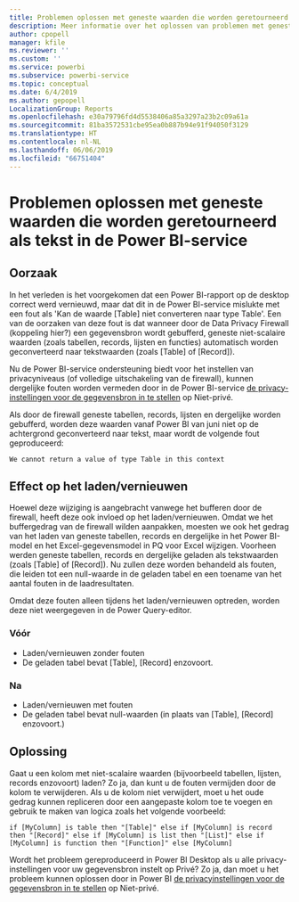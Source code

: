 ```yaml
---
title: Problemen oplossen met geneste waarden die worden geretourneerd als tekst in de Power BI-service
description: Meer informatie over het oplossen van problemen met geneste waarden die worden geconverteerd naar een tekenreeks bij het gebruik van onjuiste privacy-instellingen voor een gegevensbron
author: cpopell
manager: kfile
ms.reviewer: ''
ms.custom: ''
ms.service: powerbi
ms.subservice: powerbi-service
ms.topic: conceptual
ms.date: 6/4/2019
ms.author: gepopell
LocalizationGroup: Reports
ms.openlocfilehash: e30a79796fd4d5538406a85a3297a23b2c09a61a
ms.sourcegitcommit: 81ba3572531cbe95ea0b887b94e91f94050f3129
ms.translationtype: HT
ms.contentlocale: nl-NL
ms.lasthandoff: 06/06/2019
ms.locfileid: "66751404"
---
```

# <a name="troubleshooting-nested-values-returned-as-text-in-power-bi-service"></a>Problemen oplossen met geneste waarden die worden geretourneerd als tekst in de Power BI-service

## <a name="cause"></a>Oorzaak

In het verleden is het voorgekomen dat een Power BI-rapport op de desktop correct werd vernieuwd, maar dat dit in de Power BI-service mislukte met een fout als 'Kan de waarde [Table] niet converteren naar type Table'. Een van de oorzaken van deze fout is dat wanneer door de Data Privacy Firewall (koppeling hier?) een gegevensbron wordt gebufferd, geneste niet-scalaire waarden (zoals tabellen, records, lijsten en functies) automatisch worden geconverteerd naar tekstwaarden (zoals [Table] of [Record]).

Nu de Power BI-service ondersteuning biedt voor het instellen van privacyniveaus (of volledige uitschakeling van de firewall), kunnen dergelijke fouten worden vermeden door in de Power BI-service [de privacy-instellingen voor de gegevensbron in te stellen](https://powerbi.microsoft.com/en-us/blog/privacy-levels-for-cloud-data-sources/) op Niet-privé.

Als door de firewall geneste tabellen, records, lijsten en dergelijke worden gebufferd, worden deze waarden vanaf Power BI van juni niet op de achtergrond geconverteerd naar tekst, maar wordt de volgende fout geproduceerd: 

`We cannot return a value of type Table in this context`

## <a name="effect-on-loadrefresh"></a>Effect op het laden/vernieuwen

Hoewel deze wijziging is aangebracht vanwege het bufferen door de firewall, heeft deze ook invloed op het laden/vernieuwen. Omdat we het buffergedrag van de firewall wilden aanpakken, moesten we ook het gedrag van het laden van geneste tabellen, records en dergelijke in het Power BI-model en het Excel-gegevensmodel in PQ voor Excel wijzigen. Voorheen werden geneste tabellen, records en dergelijke geladen als tekstwaarden (zoals [Table] of [Record]). Nu zullen deze worden behandeld als fouten, die leiden tot een null-waarde in de geladen tabel en een toename van het aantal fouten in de laadresultaten.

Omdat deze fouten alleen tijdens het laden/vernieuwen optreden, worden deze niet weergegeven in de Power Query-editor.

### <a name="before"></a>Vóór

- Laden/vernieuwen zonder fouten
- De geladen tabel bevat [Table], [Record] enzovoort.
 

### <a name="after"></a>Na

- Laden/vernieuwen met fouten
- De geladen tabel bevat null-waarden (in plaats van [Table], [Record] enzovoort.)
 

## <a name="resolution"></a>Oplossing

Gaat u een kolom met niet-scalaire waarden (bijvoorbeeld tabellen, lijsten, records enzovoort) laden?
Zo ja, dan kunt u de fouten vermijden door de kolom te verwijderen.
Als u de kolom niet verwijdert, moet u het oude gedrag kunnen repliceren door een aangepaste kolom toe te voegen en gebruik te maken van logica zoals het volgende voorbeeld:

`if [MyColumn] is table then "[Table]" else if [MyColumn] is record then "[Record]" else if [MyColumn] is list then "[List]" else if [MyColumn] is function then "[Function]" else [MyColumn]`

Wordt het probleem gereproduceerd in Power BI Desktop als u alle privacy-instellingen voor uw gegevensbron instelt op Privé?
Zo ja, dan moet u het probleem kunnen oplossen door in Power BI [de privacyinstellingen voor de gegevensbron in te stellen](https://powerbi.microsoft.com/en-us/blog/privacy-levels-for-cloud-data-sources/) op Niet-privé.
